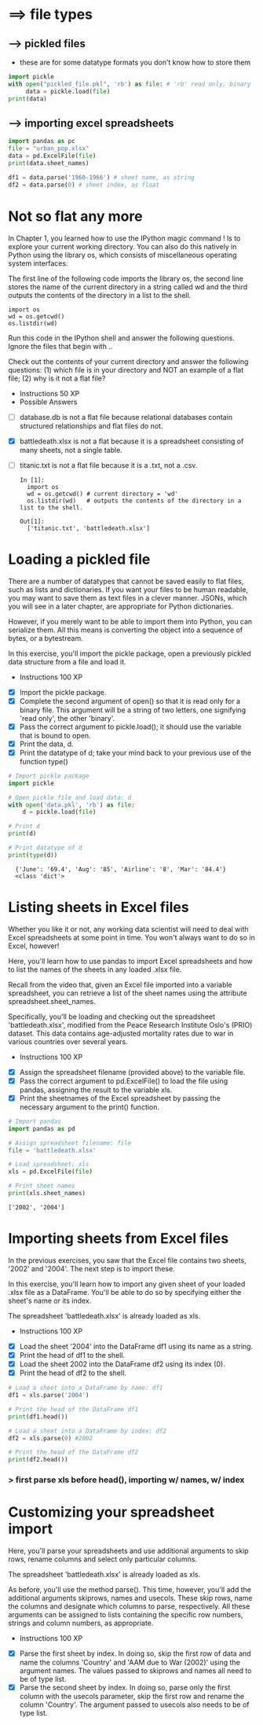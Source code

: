 # ==> file types
## --> pickled files
- these are for some datatype formats you don't know how to store them
```py
import pickle
with open("pickled_file.pkl", 'rb') as file: # 'rb' read only, binary
     data = pickle.load(file)
print(data)
```
## --> importing excel spreadsheets
```py
import pandas as pc
file = "urban_pop.xlsx"
data = pd.ExcelFile(file)
print(data.sheet_names)

df1 = data.parse('1960-1966') # sheet name, as string
df2 = data.parse(0) # sheet index, as float
```
# Not so flat any more
In Chapter 1, you learned how to use the IPython magic command ! ls to explore your current working directory. You can also do this natively in Python using the library os, which consists of miscellaneous operating system interfaces.

The first line of the following code imports the library os, the second line stores the name of the current directory in a string called wd and the third outputs the contents of the directory in a list to the shell.

    import os
    wd = os.getcwd()
    os.listdir(wd)
Run this code in the IPython shell and answer the following questions. Ignore the files that begin with ..

Check out the contents of your current directory and answer the following questions: (1) which file is in your directory and NOT an example of a flat file; (2) why is it not a flat file?

- Instructions
50 XP
- Possible Answers
- [ ] database.db is not a flat file because relational databases contain structured relationships and flat files do not.
- [x] battledeath.xlsx is not a flat because it is a spreadsheet consisting of many sheets, not a single table.
- [ ] titanic.txt is not a flat file because it is a .txt, not a .csv.

      In [1]:
        import os
        wd = os.getcwd() # current directory = 'wd'
        os.listdir(wd)   # outputs the contents of the directory in a list to the shell.
        
      Out[1]:
        ['titanic.txt', 'battledeath.xlsx']
# Loading a pickled file
There are a number of datatypes that cannot be saved easily to flat files, such as lists and dictionaries. If you want your files to be human readable, you may want to save them as text files in a clever manner. JSONs, which you will see in a later chapter, are appropriate for Python dictionaries.

However, if you merely want to be able to import them into Python, you can serialize them. All this means is converting the object into a sequence of bytes, or a bytestream.

In this exercise, you'll import the pickle package, open a previously pickled data structure from a file and load it.

- Instructions
100 XP
- [x] Import the pickle package.
- [x] Complete the second argument of open() so that it is read only for a binary file. This argument will be a string of two letters, one signifying 'read only', the other 'binary'.
- [x] Pass the correct argument to pickle.load(); it should use the variable that is bound to open.
- [x] Print the data, d.
- [x] Print the datatype of d; take your mind back to your previous use of the function type()
```py
# Import pickle package
import pickle

# Open pickle file and load data: d
with open('data.pkl', 'rb') as file:
    d = pickle.load(file)

# Print d
print(d)

# Print datatype of d
print(type(d))
```
      {'June': '69.4', 'Aug': '85', 'Airline': '8', 'Mar': '84.4'}
      <class 'dict'>
# Listing sheets in Excel files
Whether you like it or not, any working data scientist will need to deal with Excel spreadsheets at some point in time. You won't always want to do so in Excel, however!

Here, you'll learn how to use pandas to import Excel spreadsheets and how to list the names of the sheets in any loaded .xlsx file.

Recall from the video that, given an Excel file imported into a variable spreadsheet, you can retrieve a list of the sheet names using the attribute spreadsheet.sheet_names.

Specifically, you'll be loading and checking out the spreadsheet 'battledeath.xlsx', modified from the Peace Research Institute Oslo's (PRIO) dataset. This data contains age-adjusted mortality rates due to war in various countries over several years.

- Instructions
100 XP
- [x] Assign the spreadsheet filename (provided above) to the variable file.
- [x] Pass the correct argument to pd.ExcelFile() to load the file using pandas, assigning the result to the variable xls.
- [x] Print the sheetnames of the Excel spreadsheet by passing the necessary argument to the print() function.
```py
# Import pandas
import pandas as pd

# Assign spreadsheet filename: file
file = 'battledeath.xlsx'

# Load spreadsheet: xls
xls = pd.ExcelFile(file)

# Print sheet names
print(xls.sheet_names)
```
    ['2002', '2004']
# Importing sheets from Excel files
In the previous exercises, you saw that the Excel file contains two sheets, '2002' and '2004'. The next step is to import these.

In this exercise, you'll learn how to import any given sheet of your loaded .xlsx file as a DataFrame. You'll be able to do so by specifying either the sheet's name or its index.

The spreadsheet 'battledeath.xlsx' is already loaded as xls.

- Instructions
100 XP
- [x] Load the sheet '2004' into the DataFrame df1 using its name as a string.
- [x] Print the head of df1 to the shell.
- [x] Load the sheet 2002 into the DataFrame df2 using its index (0).
- [x] Print the head of df2 to the shell.
```py
# Load a sheet into a DataFrame by name: df1
df1 = xls.parse('2004')

# Print the head of the DataFrame df1
print(df1.head())

# Load a sheet into a DataFrame by index: df2
df2 = xls.parse(0) #2002

# Print the head of the DataFrame df2
print(df2.head())
```
### > first parse xls before head(), importing w/ names, w/ index
# Customizing your spreadsheet import
Here, you'll parse your spreadsheets and use additional arguments to skip rows, rename columns and select only particular columns.

The spreadsheet 'battledeath.xlsx' is already loaded as xls.

As before, you'll use the method parse(). This time, however, you'll add the additional arguments skiprows, names and usecols. These skip rows, name the columns and designate which columns to parse, respectively. All these arguments can be assigned to lists containing the specific row numbers, strings and column numbers, as appropriate.

- Instructions
100 XP
- [x] Parse the first sheet by index. In doing so, skip the first row of data and name the columns 'Country' and 'AAM due to War (2002)' using the argument names. The values passed to skiprows and names all need to be of type list.
- [x] Parse the second sheet by index. In doing so, parse only the first column with the usecols parameter, skip the first row and rename the column 'Country'. The argument passed to usecols also needs to be of type list.
```py
